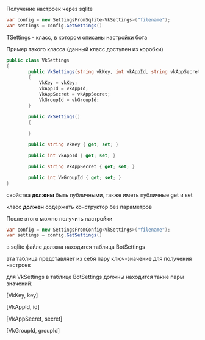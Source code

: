 Получение настроек через sqlite


```csharp
var config = new SettingsFromSqlite<VkSettings>("filename");
var settings = config.GetSettings()
```
TSettings - класс, в котором описаны настройки бота

Пример такого класса (данный класс доступен из коробки)
```csharp
public class VkSettings
{
        public VkSettings(string vkKey, int vkAppId, string vkAppSecret, int vkGroupId)
        {
            VkKey = vkKey;
            VkAppId = vkAppId;
            VkAppSecret = vkAppSecret;
            VkGroupId = vkGroupId;
        }

        public VkSettings()
        {
            
        }

        public string VkKey { get; set; }

        public int VkAppId { get; set; }

        public string VkAppSecret { get; set; }

        public int VkGroupId { get; set; }
}
```
свойства **должны** быть публичными, также иметь публичные get и set

класс **должен** содержать конструктор без параметров

После этого можно получить настройки
```csharp
var config = new SettingsFromConfig<VkSettings>("filename");
var settings = config.GetSettings()
```
в sqlite файле должна находится таблица BotSettings

эта таблица представляет из себя пару ключ-значение для получения настроек

для VkSettings в таблице BotSettings должны находится такие пары значений:

[VkKey, key]

[VkAppId, id]

[VkAppSecret, secret]

[VkGroupId, groupId]
